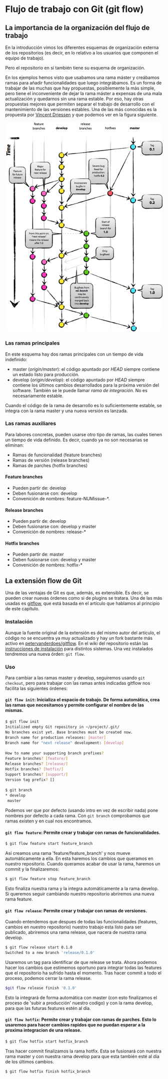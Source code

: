 # Flujo de trabajo con Git (git flow)

## La importancia de la organización del flujo de trabajo

En la introducción vimos los diferentes esquemas de organización externa de los repositorios (es decir, en lo relativo a los usuarios que componen el equipo de trabajo). 

Pero el repositorio en sí también tiene su esquema de organización.

En los ejemplos hemos visto que usabamos una rama máster y creábamos ramas para añadir funcionalidades que luego integrábamos. Es un forma de trabajar de las muchas que hay propuestas, posiblemente la más simple, pero tiene el inconveniente de dejar la rama máster a expensas de una mala actualización y quedarnos sin una rama estable. Por eso, hay otras propuestas mejores que permiten separar el trabajo de desarrollo con el mantenimiento de las versiones estables. Una de las más conocidas es la propuesta por [Vincent Driessen](http://nvie.com/posts/a-successful-git-branching-model/) y que podemos ver en la figura siguiente.

![Git flow](images/gitlab-organizacion.png)

### Las ramas principales

En este esquema hay dos ramas principales con un tiempo de vida indefinido:

- master (_origin/master_): el código apuntado por _HEAD_ siempre contiene un estado listo para producción.
- develop (_origin/develop_): el código apuntado por _HEAD_ siempre contiene los últimos cambios desarrollados para la próxima versión del software. También se le puede llamar _rama de integración_. No es necesariamente estable.

Cuando el código de la rama de desarrollo es lo suficientemente estable, se integra con la rama master y una nueva versión es lanzada.

### Las ramas auxiliares

Para labores concretas, pueden usarse otro tipo de ramas, las cuales tienen un tiempo de vida definido. Es decir, cuando ya no son necesarias se eliminan:

- Ramas de funcionalidad (feature branches)
- Ramas de versión (release branches)
- Ramas de parches (hotfix branches)

#### Feature branches

- Pueden partir de: develop
- Deben fusionarse con: develop
- Convenición de nombres: feature-NUMissue-\*.

#### Release branches

- Pueden partir de: develop
- Deben fusionarse con: develop y master
- Convenición de nombres: release-\*

#### Hotfix branches

- Pueden partir de: master
- Deben fusionarse con: develop y master
- Convenición de nombres: hotfix-\*

## La extensión flow de Git

Una de las ventajas de Git es que, además, es extensible. Es decir, se pueden crear nuevas órdenes como si de plugins se tratara. Una de las más usadas es [gitflow](https://github.com/nvie/gitflow), que está basada en el artículo que hablamos al principio de este capítulo.

### Instalación

Aunque la fuente original de la extensión es del mismo autor del artículo, el código no se encuentra ya muy actualizado y hay un fork bastante más activo en [petervanderdoes/gitflow](https://github.com/petervanderdoes/gitflow). En el wiki del repositorio están las [instrucciones de instalación](https://github.com/petervanderdoes/gitflow/wiki) para distintos sistemas. Una vez instalados tendremos una nueva órden: `git flow`.

### Uso

Para cambiar a las ramas master y develop, seguiremos usando `git checkout`, pero para trabajar con las ramas antes indicadas gitflow nos facilita las siguientes órdenes:


#### `git flow init`: Inicializa el espacio de trabajo. De forma automática, crea las ramas que necesitamos y permite configurar el nombre de las mismas.

```bash
$ git flow init
Initialized empty Git repository in ~/project/.git/
No branches exist yet. Base branches must be created now.
Branch name for production releases: [master]
Branch name for "next release" development: [develop]

How to name your supporting branch prefixes?
Feature branches? [feature/]
Release branches? [release/]
Hotfix branches? [hotfix/]
Support branches? [support/]
Version tag prefix? []

$ git branch
* develop
 master
 ```

Podemos ver que por defecto (usando intro en vez de escribir nada) pone nombres por defecto a cada rama. Con `git branch` comprobamos que ramas existen y en cual nos encontramos.



#### `git flow feature`: Permite crear y trabajar con ramas de funcionalidades.

```bash
$ git flow feature start feature_branch

```

Así creamos una rama 'feature/feature_branch' y nos mueve automáticamente a ella.
En esta haremos los cambios que queramos en nuestro repositorio. Cuando queramos acabar de usar la rama, haremos un commit y la finalizaremos:

```bash
$ git flow feature stop feature_branch

```

Esto finaliza nuestra rama y la integra automáticamente a la rama develop. Si queremos seguir cambiando nuestro repositorio abriremos una nueva rama feature.



#### `git flow release`: Permite crear y trabajar con ramas de versiones.
Cuando entendemos que despues de todas las funcionalidades (features, cambios en nuestro repositorio) nuestro trabajo esta listo para ser publicado, abriremos una rama release, que nacera de nuestra rama develop. 

```bash
$ git flow release start 0.1.0
Switched to a new branch 'release/0.1.0'
```

Usaremos un tag para identificar de que release se trata.
Ahora podemos hacer los cambios que estimemos oportuno para integrar todas las features que el repositorio ha sufrido hasta el momento. Tras hacer commit a todo el proceso, podemos cerrar la rama release.

```bash
$git flow release finish '0.1.0'
```

Esto la integrará de forma automática con master (con esto finalizamos el proceso de 'subir a producción' nuestro codigo) y con la rama develop, para que las futuras features estén al día.



#### `git flow hotfix`: Permite crear y trabajar con ramas de parches. Esto lo usaremos para hacer cambios rapidos que no puedan esperar a la proxima integracion de una release.

```bash
$ git flow hotfix start hotfix_branch
```

Tras hacer commit finalizamos la rama hotfix. Esta se fusionará con nuestra rama master y con nuestra rama develop para que esta también esté al día de los últimos cambios.

```bash
$ git flow hotfix finish hotfix_branch
```
